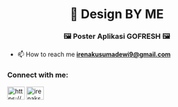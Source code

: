 <h1 align="center">🎨 Design BY ME</h1>
<h3 align="center">🖼 Poster Aplikasi GOFRESH 🖼</h3>

- 📫 How to reach me **irenakusumadewi9@gmail.com**

<h3 align="left">Connect with me:</h3>
<p align="left">
<a href="https://linkedin.com/in/https://www.linkedin.com/in/irena-kusuma-dewi-5838ba235/" target="blank"><img align="center" src="https://raw.githubusercontent.com/rahuldkjain/github-profile-readme-generator/master/src/images/icons/Social/linked-in-alt.svg" alt="https://www.linkedin.com/in/irena-kusuma-dewi-5838ba235/" height="30" width="40" /></a>
<a href="https://instagram.com/irenaksmdwi" target="blank"><img align="center" src="https://raw.githubusercontent.com/rahuldkjain/github-profile-readme-generator/master/src/images/icons/Social/instagram.svg" alt="irenaksmdwi" height="30" width="40" /></a>
</p>

